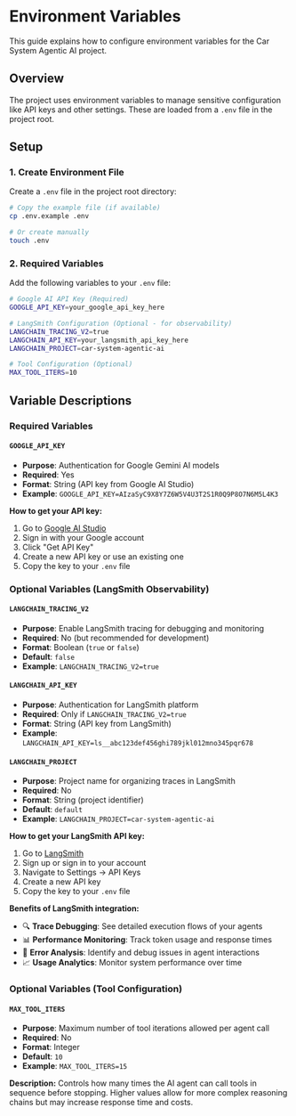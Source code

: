 # Environment Variables

This guide explains how to configure environment variables for the Car System Agentic AI project.

## Overview

The project uses environment variables to manage sensitive configuration like API keys and other settings. These are loaded from a `.env` file in the project root.

## Setup

### 1. Create Environment File

Create a `.env` file in the project root directory:

```bash
# Copy the example file (if available)
cp .env.example .env

# Or create manually
touch .env
```

### 2. Required Variables

Add the following variables to your `.env` file:

```bash
# Google AI API Key (Required)
GOOGLE_API_KEY=your_google_api_key_here

# LangSmith Configuration (Optional - for observability)
LANGCHAIN_TRACING_V2=true
LANGCHAIN_API_KEY=your_langsmith_api_key_here
LANGCHAIN_PROJECT=car-system-agentic-ai

# Tool Configuration (Optional)
MAX_TOOL_ITERS=10
```

## Variable Descriptions

### Required Variables

#### `GOOGLE_API_KEY`
- **Purpose**: Authentication for Google Gemini AI models
- **Required**: Yes
- **Format**: String (API key from Google AI Studio)
- **Example**: `GOOGLE_API_KEY=AIzaSyC9X8Y7Z6W5V4U3T2S1R0Q9P8O7N6M5L4K3`

**How to get your API key:**
1. Go to [Google AI Studio](https://aistudio.google.com/)
2. Sign in with your Google account
3. Click "Get API Key" 
4. Create a new API key or use an existing one
5. Copy the key to your `.env` file

### Optional Variables (LangSmith Observability)

#### `LANGCHAIN_TRACING_V2`
- **Purpose**: Enable LangSmith tracing for debugging and monitoring
- **Required**: No (but recommended for development)
- **Format**: Boolean (`true` or `false`)
- **Default**: `false`
- **Example**: `LANGCHAIN_TRACING_V2=true`

#### `LANGCHAIN_API_KEY`
- **Purpose**: Authentication for LangSmith platform
- **Required**: Only if `LANGCHAIN_TRACING_V2=true`
- **Format**: String (API key from LangSmith)
- **Example**: `LANGCHAIN_API_KEY=ls__abc123def456ghi789jkl012mno345pqr678`

#### `LANGCHAIN_PROJECT`
- **Purpose**: Project name for organizing traces in LangSmith
- **Required**: No
- **Format**: String (project identifier)
- **Default**: `default`
- **Example**: `LANGCHAIN_PROJECT=car-system-agentic-ai`

**How to get your LangSmith API key:**
1. Go to [LangSmith](https://smith.langchain.com/)
2. Sign up or sign in to your account
3. Navigate to Settings → API Keys
4. Create a new API key
5. Copy the key to your `.env` file

**Benefits of LangSmith integration:**
- 🔍 **Trace Debugging**: See detailed execution flows of your agents
- 📊 **Performance Monitoring**: Track token usage and response times
- 🐛 **Error Analysis**: Identify and debug issues in agent interactions
- 📈 **Usage Analytics**: Monitor system performance over time

### Optional Variables (Tool Configuration)

#### `MAX_TOOL_ITERS`
- **Purpose**: Maximum number of tool iterations allowed per agent call
- **Required**: No
- **Format**: Integer
- **Default**: `10`
- **Example**: `MAX_TOOL_ITERS=15`

**Description:**
Controls how many times the AI agent can call tools in sequence before stopping. Higher values allow for more complex reasoning chains but may increase response time and costs.
